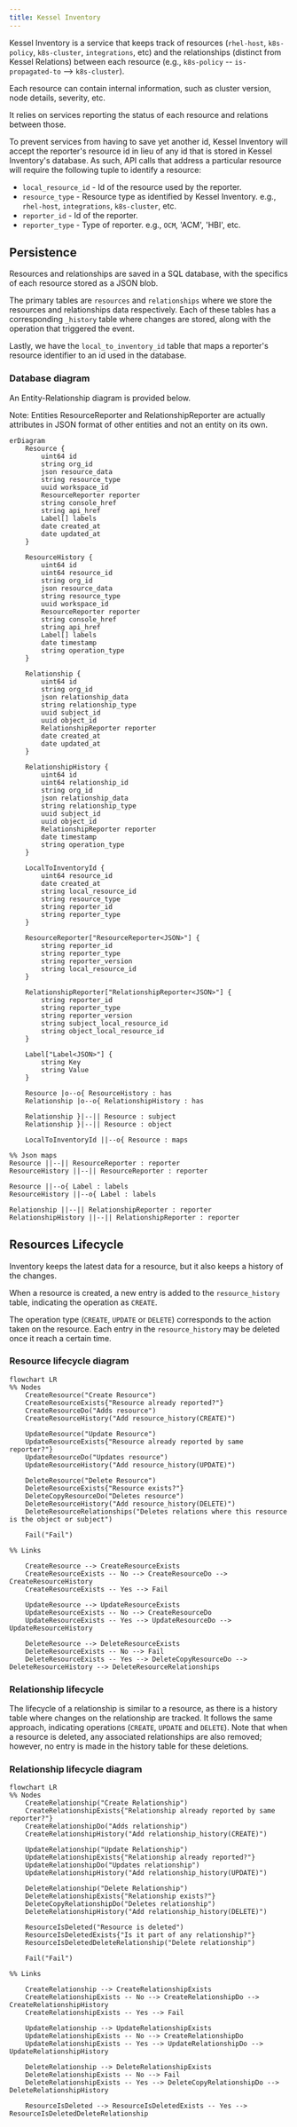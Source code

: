 ```yaml
---
title: Kessel Inventory
---
```


Kessel Inventory is a service that keeps track of resources (`rhel-host`, `k8s-policy`, `k8s-cluster`, `integrations`, etc)
and the relationships (distinct from Kessel Relations) between each resource (e.g., `k8s-policy` -- `is-propagated-to` --> `k8s-cluster`).

Each resource can contain internal information, such as cluster version, node details, severity, etc.

It relies on services reporting the status of each resource and relations between those.

To prevent services from having to save yet another id, Kessel Inventory will accept the reporter's resource id in lieu
of any id that is stored in Kessel Inventory's database. As such, API calls that address a particular resource 
will require the following tuple to identify a resource:
- `local_resource_id` - Id of the resource used by the reporter.
- `resource_type` - Resource type as identified by Kessel Inventory. e.g., `rhel-host`, `integrations`, `k8s-cluster`, etc.
- `reporter_id` - Id of the reporter.
- `reporter_type` - Type of reporter. e.g., `OCM`, 'ACM', 'HBI', etc.

## Persistence

Resources and relationships are saved in a SQL database, with the specifics of each resource stored as a JSON blob.

The primary tables are `resources` and `relationships` where we store the resources and relationships data 
respectively. Each of these tables has a corresponding `_history` table where changes are stored, along with the operation that triggered the event. 

Lastly, we have the `local_to_inventory_id` table that maps a reporter's resource identifier to an id used in the database.

### Database diagram

An Entity-Relationship diagram is provided below. 

Note: Entities ResourceReporter and RelationshipReporter are actually attributes in JSON format of other entities and not an entity on its own.

```mermaid
erDiagram
    Resource {
        uint64 id
        string org_id
        json resource_data
        string resource_type
        uuid workspace_id
        ResourceReporter reporter
        string console_href
        string api_href
        Label[] labels
        date created_at
        date updated_at
    }

    ResourceHistory {
        uint64 id
        uint64 resource_id
        string org_id
        json resource_data
        string resource_type
        uuid workspace_id
        ResourceReporter reporter
        string console_href
        string api_href
        Label[] labels
        date timestamp
        string operation_type
    }

    Relationship {
        uint64 id
        string org_id
        json relationship_data
        string relationship_type
        uuid subject_id
        uuid object_id
        RelationshipReporter reporter
        date created_at
        date updated_at
    }

    RelationshipHistory {
        uint64 id
        uint64 relationship_id
        string org_id
        json relationship_data
        string relationship_type
        uuid subject_id
        uuid object_id
        RelationshipReporter reporter
        date timestamp
        string operation_type
    }

    LocalToInventoryId {
        uint64 resource_id
        date created_at
        string local_resource_id
        string resource_type
        string reporter_id
        string reporter_type
    }

    ResourceReporter["ResourceReporter<JSON>"] {
        string reporter_id
        string reporter_type
        string reporter_version
        string local_resource_id
    }

    RelationshipReporter["RelationshipReporter<JSON>"] {
        string reporter_id
        string reporter_type
        string reporter_version
        string subject_local_resource_id
        string object_local_resource_id
    }

    Label["Label<JSON>"] {
        string Key
        string Value
    }

    Resource |o--o{ ResourceHistory : has
    Relationship |o--o{ RelationshipHistory : has

    Relationship }|--|| Resource : subject
    Relationship }|--|| Resource : object

    LocalToInventoryId ||--o{ Resource : maps

%% Json maps
Resource ||--|| ResourceReporter : reporter
ResourceHistory ||--|| ResourceReporter : reporter

Resource ||--o{ Label : labels
ResourceHistory ||--o{ Label : labels

Relationship ||--|| RelationshipReporter : reporter
RelationshipHistory ||--|| RelationshipReporter : reporter
```

## Resources Lifecycle

Inventory keeps the latest data for a resource, but it also keeps a history of the changes.

When a resource is created, a new entry is added to the `resource_history` table, indicating the operation as `CREATE`.

The operation type (`CREATE`, `UPDATE` or `DELETE`) corresponds to the action taken on the resource.
Each entry in the `resource_history` may be deleted once it reach a certain time. 

### Resource lifecycle diagram

```mermaid
flowchart LR
%% Nodes
    CreateResource("Create Resource")
    CreateResourceExists{"Resource already reported?"}
    CreateResourceDo("Adds resource")
    CreateResourceHistory("Add resource_history(CREATE)")

    UpdateResource("Update Resource")
    UpdateResourceExists{"Resource already reported by same reporter?"}
    UpdateResourceDo("Updates resource")
    UpdateResourceHistory("Add resource_history(UPDATE)")

    DeleteResource("Delete Resource")
    DeleteResourceExists{"Resource exists?"}
    DeleteCopyResourceDo("Deletes resource")
    DeleteResourceHistory("Add resource_history(DELETE)")
    DeleteResourceRelationships("Deletes relations where this resource is the object or subject")

    Fail("Fail")

%% Links
    
    CreateResource --> CreateResourceExists
    CreateResourceExists -- No --> CreateResourceDo --> CreateResourceHistory
    CreateResourceExists -- Yes --> Fail

    UpdateResource --> UpdateResourceExists
    UpdateResourceExists -- No --> CreateResourceDo
    UpdateResourceExists -- Yes --> UpdateResourceDo --> UpdateResourceHistory

    DeleteResource --> DeleteResourceExists
    DeleteResourceExists -- No --> Fail
    DeleteResourceExists -- Yes --> DeleteCopyResourceDo --> DeleteResourceHistory --> DeleteResourceRelationships
```

### Relationship lifecycle

The lifecycle of a relationship is similar to a resource, as there is a history table where changes on the relationship are tracked.
It follows the same approach, indicating operations (`CREATE`, `UPDATE` and `DELETE`).
Note that when a resource is deleted, any associated relationships are also removed; however, no entry is made in the history table for these deletions.

### Relationship lifecycle diagram

```mermaid
flowchart LR
%% Nodes
    CreateRelationship("Create Relationship")
    CreateRelationshipExists{"Relationship already reported by same reporter?"}
    CreateRelationshipDo("Adds relationship")
    CreateRelationshipHistory("Add relationship_history(CREATE)")

    UpdateRelationship("Update Relationship")
    UpdateRelationshipExists{"Relationship already reported?"}
    UpdateRelationshipDo("Updates relationship")
    UpdateRelationshipHistory("Add relationship_history(UPDATE)")

    DeleteRelationship("Delete Relationship")
    DeleteRelationshipExists{"Relationship exists?"}
    DeleteCopyRelationshipDo("Deletes relationship")
    DeleteRelationshipHistory("Add relationship_history(DELETE)")

    ResourceIsDeleted("Resource is deleted")
    ResourceIsDeletedExists{"Is it part of any relationship?"}
    ResourceIsDeletedDeleteRelationship("Delete relationship")

    Fail("Fail")

%% Links

    CreateRelationship --> CreateRelationshipExists
    CreateRelationshipExists -- No --> CreateRelationshipDo --> CreateRelationshipHistory
    CreateRelationshipExists -- Yes --> Fail

    UpdateRelationship --> UpdateRelationshipExists
    UpdateRelationshipExists -- No --> CreateRelationshipDo
    UpdateRelationshipExists -- Yes --> UpdateRelationshipDo --> UpdateRelationshipHistory

    DeleteRelationship --> DeleteRelationshipExists
    DeleteRelationshipExists -- No --> Fail
    DeleteRelationshipExists -- Yes --> DeleteCopyRelationshipDo --> DeleteRelationshipHistory

    ResourceIsDeleted --> ResourceIsDeletedExists -- Yes --> ResourceIsDeletedDeleteRelationship
```
